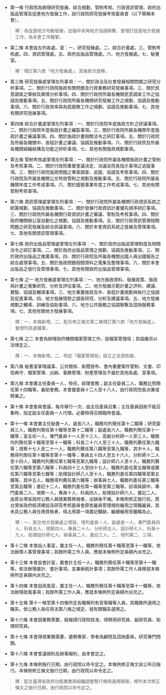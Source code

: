 * 第一條 行政院為辦理研究發展、綜合規劃、管制考核、行政資訊管理、政府出版品管理及促進地方發展工作，設行政院研究發展考核委員會（以下簡稱本會）。

> 釋：為促進地方均衡發展，加強中央與地方協調聯繫，爰增訂促進地方發展工作，為本會工作職掌。

* 第二條 本會設左列各處、室：一、研究發展處。二、綜合計畫處。三、管制考核處。四、資訊管理處。五、政府出版品管理處。六、地方發展處。七、秘書室。

> 釋：增訂第六款「地方發展處」，其後款次遞移。

* 第三條 研究發展處掌理左列事項：一、關於政治及社會發展相關問題之研究分析事項。二、關於行政院施政有關問題及行政業務研究發展事項。三、關於民意調查之舉辦及輿情分析事項。四、關於行政院所屬各機關民意調查工作之協調及推動事項。五、關於行政院所屬各機關研究發展工作之規劃、協調及推動事項。六、關於行政效率與為民服務工作之規劃、協調及推動事項。七、其他有關研究發展事項。

* 第四條 綜合計畫處掌理左列事項：一、關於行政院年度施政方針之研議事項。二、關於行政院年度施政計畫之編製事項。三、關於行政院所屬各機關年度施政計畫之審議事項。四、關於施政計畫相關法令之研訂事項。五、關於行政院及所屬各機關中、長程計畫之審議、協調及推動事項。六、關於行政院及所屬各機關組織結構及功能之研析事項。七、其他有關施政規劃事項。

* 第五條 管制考核處掌理左列事項：一、關於行政院所屬各機關施政計畫之管制及考核事項。二、關於行政院重要會議決定、決議及院長指示事項之追蹤事項。三、關於行政院施政問題之專案調查、追蹤、協調及考核事項。四、關於行政院及所屬各機關公文時效管制之規劃及推動事項。五、關於行政院所屬各機關年度工作考成事項。六、關於國營事業年度工作考成事項。七、其他有關管制考核事項。

* 第六條 資訊管理處掌理左列事項：一、關於行政院所屬各機關行政資訊系統之統籌規劃、協調及推動事項。二、關於發展行政資訊計畫優先順序研訂事項。三、關於行政院所屬各機關行政資訊計畫之審議、管制及考核事項。四、關於政府機關辦公室自動化之規劃、協調及推動事項。五、關於行政資訊管理相關問題之研究發展及綜合研議事項。六、關於本會資訊系統之發展及管理事項。七、其他有關資訊管理事項。

* 第七條 政府出版品管理處掌理左列事項：一、關於政府出版品管理制度及相關法令之研訂事項。二、關於政府出版品管理之規劃、協調及推動事項。三、關於政府出版品之推廣事項。四、關於行政院及所屬各機關出國人員出國報告之綜合處理事項。五、關於施政問題相關資料之蒐集及整理事項。六、關於本會出版品之發行及管理事項。七、其他有關政府出版品管理事項。

* 第七條 之一 地方發展處掌理左列事項：一、地方施政資料、發展政策、施政與計畫之蒐集研究、分析及評估事項。二、地方發展示範計畫之評析、建議、實驗、協調及輔導事項。三、地方重要施政及中、長程計畫規劃與執行之協調及促進事項。四、地方發展情勢之調查研究、分析及建議事項。五、地方發展規劃之輔導、訓練及協助事項。六、地方公共服務之協調聯繫及諮詢服務事項。七、其他有關地方發展事項。

> 釋：一、本條新增。二、配合修正條文第二條增訂第六款「地方發展處」，爰增列該處職掌。

* 第七條 之二 本會為辦理政府機關檔案管理工作，設檔案管理局；其組織另以法律定之。

> 釋：一、本條新增。二、明定「檔案管理局」設立之法源依據。

* 第八條 秘書室掌理議事、公共關係、新聞發布、會內重要案件管制、文書、印信典守、檔案管理、出納、事務管理、財產管理及不屬於其他各處、室事項。

* 第九條 本會置主任委員一人，特任，綜理會務；副主任委員二人，職務比照簡任第十四職等，襄助會務。本會置委員十二人至十八人，由行政院院長派兼或聘兼之。

* 第十條 本會委員會議，每月舉行一次，由主任委員召集；主任委員因故不能召集時，指定副主任委員一人代理。必要時得召開臨時會議。

* 第十一條 本會置主任秘書一人，處長六人，職務均列簡任第十二職等；研究委員三人，職務列簡任第十職等至第十二職等；副處長六人，職務列簡任第十一職等；室主任一人，專門委員十一人至十三人，高級分析師一人至三人，職務均列簡任第十職等至第十一職等；科長二十六人至三十人，職務列薦任第九職等；視察十七人至二十一人，職務列薦任第八職等至第九職等，其中十人，職務得列簡任第十職等至第十一職等；專員五十四人至五十六人，分析師十二人至十四人，職務均列薦任第七職等至第九職等；設計師八人至十人，職務列薦任第六職等至第八職等；科員四十三人至四十七人，職務列委任第五職等或薦任第六職等至第七職等；助理設計師八人至十人，職務列委任第四職等至第五職等，其中五人，職務得列薦任第六職等；辦事員七人，職務列委任第三職等至第五職等；書記十二人，職務列委任第一職等至第三職等。前項員額中，專門委員二人，視察一人，專員十人，科員四人，助理設計師六人，書記二人，由原台灣省政府公務人員隨業務移撥者，出缺後不補。本條例修正施行前，原台灣省政府經濟建設及研究考核委員會原依雇員管理規則僱用之現職雇員，其未具公務人員任用資格者，得占用第一項書記職缺，繼續僱用至離職為止。

> 釋：一、配合地方發展處之增設，增列處長一人、副處長一人，專門委員四人、科長五人、視察四人、專員二十人、分析師五人、設計師七人、科員十九人、助理設計師七人、辦事員二人、書記三人。二、增列第二、三項。

* 第十二條 本會設人事室，置主任一人，職務列簡任第十職等至第十一職等，依法辦理人事管理事項；其餘所需工作人員，應就本條例所定員額內派充之。

* 第十三條 本會設會計室，置會計主任一人，職務列簡任第十職等至第十一職等，依法辦理歲計、會計事項，並兼辦統計事項；其餘所需工作人員應就本條例所定員額內派充之。

* 第十四條 本會設政風室，置主任一人，職務列簡任第十職等至第十一職等，依法辦理政風事項；其餘所需工作人員，應就本條例所定員額內派充之。

* 第十五條 第十一條至第十四條所定各職稱列有官等職等人員，其職務所適用之職系，依公務人員任用法第八條之規定，就有關職系選用之。

* 第十六條 本會因業務需要，經報請行政院核准，得聘用研究員、副研究員、助理研究員。

* 第十七條 本會得視業務需要，遴聘專家、學者為顧問及諮詢委員，研究專門問題。

* 第十八條 本會會議規則及辦事細則，由本會定之。

* 第十九條 本條例施行日期，由行政院以命令定之。本條例修正條文自公布日施行。本條例修正條文施行日期，由行政院以命令定之。

> 釋：配合臺灣省政府功能業務與組織調整暫行條例適用期限，增列本次修正條文之施行日期，由行政院以命令定之。

